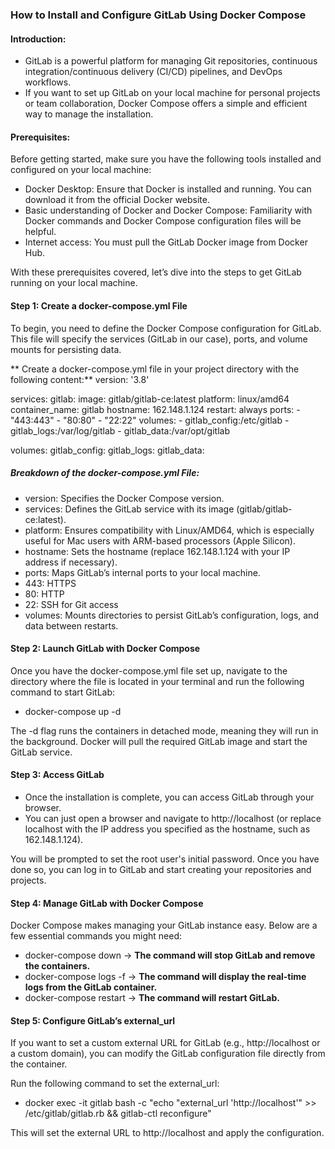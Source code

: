 ### How to Install and Configure GitLab Using Docker Compose

#### Introduction:

* GitLab is a powerful platform for managing Git repositories, continuous integration/continuous delivery (CI/CD) pipelines, and DevOps workflows. 
* If you want to set up GitLab on your local machine for personal projects or team collaboration, Docker Compose offers a simple and efficient way to manage the installation.

#### Prerequisites:

Before getting started, make sure you have the following tools installed and configured on your local machine:

* Docker Desktop: Ensure that Docker is installed and running. You can download it from the official Docker website.
* Basic understanding of Docker and Docker Compose: Familiarity with Docker commands and Docker Compose configuration files will be helpful.
* Internet access: You must pull the GitLab Docker image from Docker Hub.

With these prerequisites covered, let’s dive into the steps to get GitLab running on your local machine.

#### Step 1: Create a docker-compose.yml File

To begin, you need to define the Docker Compose configuration for GitLab. This file will specify the services (GitLab in our case), ports, and volume mounts for persisting data.

** Create a docker-compose.yml file in your project directory with the following content:**
version: '3.8'

services:
  gitlab:
    image: gitlab/gitlab-ce:latest
    platform: linux/amd64
    container_name: gitlab
    hostname: 162.148.1.124
    restart: always
    ports:
      - "443:443"
      - "80:80"
      - "22:22"
    volumes:
      - gitlab_config:/etc/gitlab
      - gitlab_logs:/var/log/gitlab
      - gitlab_data:/var/opt/gitlab

volumes:
  gitlab_config:
  gitlab_logs:
  gitlab_data:

##### Breakdown of the docker-compose.yml File:

* version: Specifies the Docker Compose version.
* services: Defines the GitLab service with its image (gitlab/gitlab-ce:latest).
* platform: Ensures compatibility with Linux/AMD64, which is especially useful for Mac users with ARM-based processors (Apple Silicon).
* hostname: Sets the hostname (replace 162.148.1.124 with your IP address if necessary).
* ports: Maps GitLab’s internal ports to your local machine.
* 443: HTTPS
* 80: HTTP
* 22: SSH for Git access
* volumes: Mounts directories to persist GitLab’s configuration, logs, and data between restarts.

#### Step 2: Launch GitLab with Docker Compose

Once you have the docker-compose.yml file set up, navigate to the directory where the file is located in your terminal and run the following command to start GitLab:

* docker-compose up -d

The -d flag runs the containers in detached mode, meaning they will run in the background. Docker will pull the required GitLab image and start the GitLab service.

#### Step 3: Access GitLab

* Once the installation is complete, you can access GitLab through your browser.
* You can just open a browser and navigate to http://localhost (or replace localhost with the IP address you specified as the hostname, such as 162.148.1.124).

You will be prompted to set the root user's initial password. Once you have done so, you can log in to GitLab and start creating your repositories and projects.

#### Step 4: Manage GitLab with Docker Compose

Docker Compose makes managing your GitLab instance easy. Below are a few essential commands you might need:
* docker-compose down   -> **The command will stop GitLab and remove the containers.**
* docker-compose logs -f  -> **The command will display the real-time logs from the GitLab container.**
* docker-compose restart -> **The command will restart GitLab.**

#### Step 5: Configure GitLab’s external_url

If you want to set a custom external URL for GitLab (e.g., http://localhost or a custom domain), you can modify the GitLab configuration file directly from the container.

Run the following command to set the external_url:

* docker exec -it gitlab bash -c "echo \"external_url 'http://localhost'\" >> /etc/gitlab/gitlab.rb && gitlab-ctl reconfigure"

This will set the external URL to http://localhost and apply the configuration.

